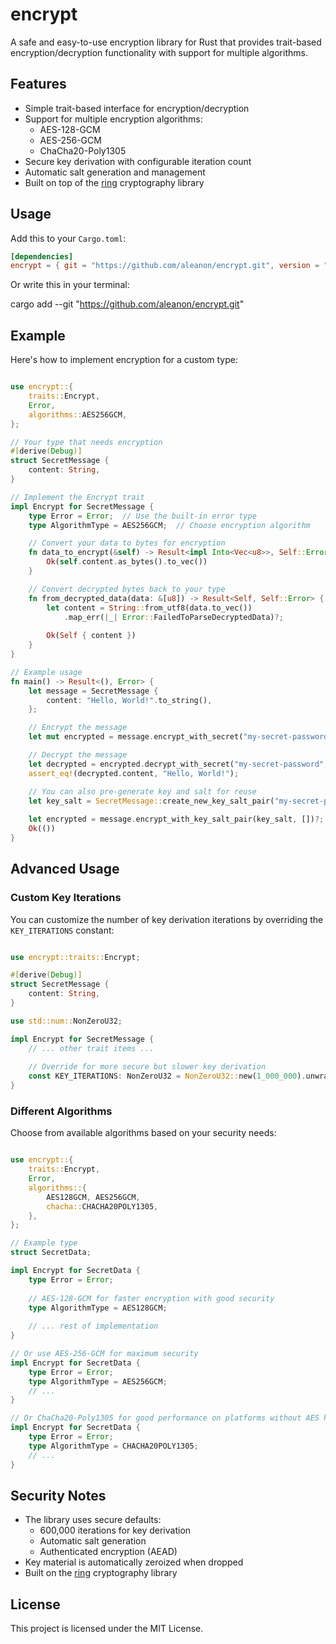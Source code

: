 # encrypt

A safe and easy-to-use encryption library for Rust that provides trait-based encryption/decryption functionality with support for multiple algorithms.

## Features

- Simple trait-based interface for encryption/decryption
- Support for multiple encryption algorithms:
  - AES-128-GCM
  - AES-256-GCM
  - ChaCha20-Poly1305
- Secure key derivation with configurable iteration count
- Automatic salt generation and management
- Built on top of the [ring](https://github.com/briansmith/ring) cryptography library

## Usage

Add this to your `Cargo.toml`:

```toml
[dependencies]
encrypt = { git = "https://github.com/aleanon/encrypt.git", version = "0.1.0" }
```

Or write this in your terminal:

cargo add --git "https://github.com/aleanon/encrypt.git"

## Example

Here's how to implement encryption for a custom type:

```rust

use encrypt::{
    traits::Encrypt,
    Error,
    algorithms::AES256GCM,
};

// Your type that needs encryption
#[derive(Debug)]
struct SecretMessage {
    content: String,
}

// Implement the Encrypt trait
impl Encrypt for SecretMessage {
    type Error = Error;  // Use the built-in error type
    type AlgorithmType = AES256GCM;  // Choose encryption algorithm

    // Convert your data to bytes for encryption
    fn data_to_encrypt(&self) -> Result<impl Into<Vec<u8>>, Self::Error> {
        Ok(self.content.as_bytes().to_vec())
    }

    // Convert decrypted bytes back to your type
    fn from_decrypted_data(data: &[u8]) -> Result<Self, Self::Error> {
        let content = String::from_utf8(data.to_vec())
            .map_err(|_| Error::FailedToParseDecryptedData)?;
        
        Ok(Self { content })
    }
}

// Example usage
fn main() -> Result<(), Error> {
    let message = SecretMessage {
        content: "Hello, World!".to_string(),
    };

    // Encrypt the message
    let mut encrypted = message.encrypt_with_secret("my-secret-password", [])?;

    // Decrypt the message
    let decrypted = encrypted.decrypt_with_secret("my-secret-password", [])?;
    assert_eq!(decrypted.content, "Hello, World!");

    // You can also pre-generate key and salt for reuse
    let key_salt = SecretMessage::create_new_key_salt_pair("my-secret-password")?;
    
    let encrypted = message.encrypt_with_key_salt_pair(key_salt, [])?;
    Ok(())
}
```

## Advanced Usage

### Custom Key Iterations

You can customize the number of key derivation iterations by overriding the `KEY_ITERATIONS` constant:

```rust

use encrypt::traits::Encrypt;

#[derive(Debug)]
struct SecretMessage {
    content: String,
}

use std::num::NonZeroU32;

impl Encrypt for SecretMessage {
    // ... other trait items ...
    
    // Override for more secure but slower key derivation
    const KEY_ITERATIONS: NonZeroU32 = NonZeroU32::new(1_000_000).unwrap();
}
```

### Different Algorithms

Choose from available algorithms based on your security needs:

```rust

use encrypt::{
    traits::Encrypt,
    Error,
    algorithms::{
        AES128GCM, AES256GCM,
        chacha::CHACHA20POLY1305,
    },
};

// Example type
struct SecretData;

impl Encrypt for SecretData {
    type Error = Error;
    
    // AES-128-GCM for faster encryption with good security
    type AlgorithmType = AES128GCM;
    
    // ... rest of implementation
}

// Or use AES-256-GCM for maximum security
impl Encrypt for SecretData {
    type Error = Error;
    type AlgorithmType = AES256GCM;
    // ...
}

// Or ChaCha20-Poly1305 for good performance on platforms without AES hardware
impl Encrypt for SecretData {
    type Error = Error;
    type AlgorithmType = CHACHA20POLY1305;
    // ...
}
```

## Security Notes

- The library uses secure defaults:
  - 600,000 iterations for key derivation
  - Automatic salt generation
  - Authenticated encryption (AEAD)
- Key material is automatically zeroized when dropped
- Built on the [ring](https://github.com/briansmith/ring) cryptography library

## License

This project is licensed under the MIT License.

